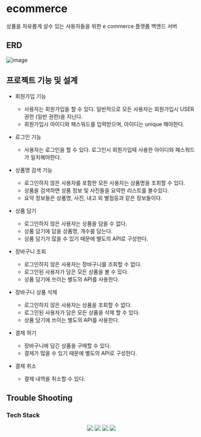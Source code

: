 # ecommerce

상품을 자유롭게 살수 있는 사용자들을 위한 e commerce 플랫폼 백엔드 서버

## ERD
![image](https://github.com/woojinpark43/ecommerce/assets/23221982/5b7c5e11-d063-4a77-a522-435f68e33bbc)



## 프로젝트 기능 및 설계
- 회원가입 기능
    - 사용자는 회원가입을 할 수 있다. 일반적으로 모든 사용자는 회원가입시 USER 권한 (일반 권한)을 지닌다.
    - 회원가입시 아이디와 패스워드를 입력받으며, 아이디는 unique 해야한다.

- 로그인 기능
    - 사용자는 로그인을 할 수 있다. 로그인시 회원가입때 사용한 아이디와 패스워드가 일치해야한다.

- 상품명 검색 기능
    - 로그인하지 않은 사용자를 포함한 모든 사용자는 상품명을 조회할 수 있다.
    - 상품을 검색하면 상품 정보 및 사진들을 요약한 리스트를 볼수있다.
    - 요약 정보들은 상품명, 사진, 내고 외 별점등과 같은 정보들이다.

- 상품 담기
    - 로그인하지 않은 사용자는 상품을 담을 수 없다.
    - 상품 담기에 담을 상품명, 개수를 담는다.
    - 상품 담기가 많을 수 있기 때문에 별도의 API로 구성한다.

- 장바구니 조회
    - 로그인하지 않은 사용자는 장바구니를 조회할 수 없다.
    - 로그인된 사용자가 담은 모든 상품을 볼 수 있다.
    - 상품 담기에 쓰이는 별도의 API를 사용한다.

- 장바구니 상품 삭제
    - 로그인하지 않은 사용자는 상품을 조회할 수 없다.
    - 로그인된 사용자가 담은 모든 상품을 삭제 할 수 있다.
    - 상품 담기에 쓰이는 별도의 API를 사용한다.

- 결제 하기
    - 장바구니에 담긴 상품을 구매할 수 있다.
    - 결제가 많을 수 있기 때문에 별도의 API로 구성한다.

- 결제 취소
    - 결제 내역을 취소할 수 있다.


## Trouble Shooting



### Tech Stack
<div align=center> 
  <img src="https://img.shields.io/badge/java-007396?style=for-the-badge&logo=java&logoColor=white"> 
  <img src="https://img.shields.io/badge/spring-6DB33F?style=for-the-badge&logo=spring&logoColor=white"> 
  <img src="https://img.shields.io/badge/mysql-4479A1?style=for-the-badge&logo=mysql&logoColor=white"> 
  <img src="https://img.shields.io/badge/git-F05032?style=for-the-badge&logo=git&logoColor=white">
</div>
